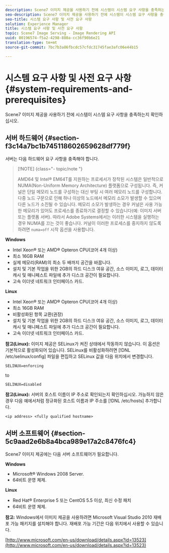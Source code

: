 ```yaml
---
description: Scene7 이미지 제공을 사용하기 전에 시스템이 시스템 요구 사항을 충족하는지 확인하십시오.
seo-description: Scene7 이미지 제공을 사용하기 전에 시스템이 시스템 요구 사항을 충족하는지 확인하십시오.
seo-title: 시스템 요구 사항 및 사전 요구 사항
solution: Experience Manager
title: 시스템 요구 사항 및 사전 요구 사항
topic: Scene7 Image Serving - Image Rendering API
uuid: 80196574-f5a2-4298-880a-cc36f90b6e21
translation-type: tm+mt
source-git-commit: 7bc7b3a86fbcdc57cfdc31745fae3afc06e44b15

---
```



# 시스템 요구 사항 및 사전 요구 사항{#system-requirements-and-prerequisites}

Scene7 이미지 제공을 사용하기 전에 시스템이 시스템 요구 사항을 충족하는지 확인하십시오.

## 서버 하드웨어 {#section-f3c14a7bc1b745118602659628df779f}

서버는 다음 하드웨어 요구 사항을 충족해야 합니다.

>[!NOTE] {class=&quot;- topic/note &quot;}
>
>AMD64 및 Intel® EM64T를 지원하는 프로세서가 장착된 시스템은 일반적으로 NUMA(Non-Uniform Memory Architecture) 플랫폼으로 구성됩니다. 즉, 커널은 단일 메모리 노드를 구성하는 대신 부팅 시 여러 메모리 노드를 구성합니다. 다중 노드 구문으로 인해 하나 이상의 노드에서 메모리 소모가 발생할 수 있으며 다른 노드가 소진될 수 있습니다. 메모리 소모가 발생하는 경우 커널은 사용 가능한 메모리가 있어도 프로세스를 종료하기로 결정할 수 있습니다(예: 이미지 서버 또는 플랫폼 서버). 따라서 Adobe Systems에서는 이러한 시스템을 실행하는 경우 NUMA를 끄는 것이 좋습니다. 커널이 이러한 프로세스를 중지하지 않도록 하려면 `numa=off` 시작 옵션을 사용합니다.

**Windows**

* Intel Xeon® 또는 AMD® Opteron CPU(코어 4개 이상)
* 최소 16GB RAM
* 실제 메모리(RAM)의 최소 두 배까지 공간을 바꿉니다.
* 설치 및 기본 작업을 위한 2GB의 하드 디스크 여유 공간, 소스 이미지, 로그, 데이터 캐시 및 매니페스트 파일에 추가 디스크 공간이 필요합니다.
* 고속 이더넷 네트워크 인터페이스 카드.

**Linux**

* Intel Xeon® 또는 AMD® Opteron CPU(코어 4개 이상)
* 최소 16GB RAM
* 비활성화된 항목 교환(권장)
* 설치 및 기본 작업을 위한 2GB의 하드 디스크 여유 공간, 소스 이미지, 로그, 데이터 캐시 및 매니페스트 파일에 추가 디스크 공간이 필요합니다.
* 고속 이더넷 네트워크 인터페이스 카드.

**참고(Linux):** 이미지 제공은 SELinux가 켜진 상태에서 작동하지 않습니다. 이 옵션은 기본적으로 활성화되어 있습니다. SELinux를 비활성화하려면 [!DNL /etc/selinux/config] 파일을 편집하고 SELinux 값을 다음 위치에서 변경합니다.

`SELINUX=enforcing`

to

`SELINUX=disabled`

**참고(Linux):** 서버의 호스트 이름이 IP 주소로 확인되는지 확인하십시오. 가능하지 않은 경우 다음 예에서처럼 정규화된 호스트 이름과 IP 주소를 [!DNL /etc/hosts] 추가합니다.

`<ip address> <fully qualified hostname>`

## 서버 소프트웨어 {#section-5c9aad2e6b8a4bca989e17a2c8476fc4}

Scene7 이미지 제공에는 다음 서버 소프트웨어가 필요합니다.

**Windows**

* Microsoft® Windows 2008 Server.
* 64비트 운영 체제.

**Linux**

* Red Hat® Enterprise 5 또는 CentOS 5.5 이상, 최신 수정 패치
* 64비트 운영 체제.

**참고:** Windows에서 이미지 제공을 사용하려면 Microsoft Visual Studio 2010 재배포 가능 패키지를 설치해야 합니다. 재배포 가능 기간은 다음 위치에서 사용할 수 있습니다.

[http://www.microsoft.com/en-us/download/details.aspx?id=13523](http://www.microsoft.com/en-us/download/details.aspx?id=13523)

